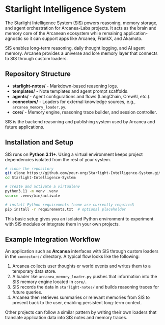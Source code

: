 # Starlight Intelligence System

The Starlight Intelligence System (SIS) powers reasoning, memory storage, and agent orchestration for Arcanea-Labs projects. It acts as the brain and memory core of the Arcanean ecosystem while remaining application-agnostic so it can support apps like Arcanea, FrankX, and Akamoto.

SIS enables long-term reasoning, daily thought logging, and AI agent memory. Arcanea provides a universe and lore memory layer that connects to SIS through custom loaders.

## Repository Structure
- **starlight-notes/** - Markdown-based reasoning logs.
- **templates/** - Note templates and agent prompt scaffolds.
- **agents/** - Agent configurations and flows (LangChain, CrewAI, etc.).
- **connectors/** - Loaders for external knowledge sources, e.g., `arcanea_memory_loader.py`.
- **core/** - Memory engine, reasoning trace builder, and session controller.

SIS is the backend reasoning and publishing system used by Arcanea and future applications.

## Installation and Setup

SIS runs on **Python 3.11+**. Using a virtual environment keeps project dependencies isolated from the rest of your system.

```bash
# clone the repository
git clone https://github.com/your-org/Starlight-Intelligence-System.git
cd Starlight-Intelligence-System

# create and activate a virtualenv
python3.11 -m venv .venv
source .venv/bin/activate

# install Python requirements (none are currently required)
pip install -r requirements.txt  # optional placeholder
```

This basic setup gives you an isolated Python environment to experiment with SIS modules or integrate them in your own projects.

## Example Integration Workflow

An application such as **Arcanea** interfaces with SIS through custom loaders in the `connectors/` directory. A typical flow looks like the following:

1. Arcanea collects user thoughts or world events and writes them to a temporary data store.
2. A loader like `arcanea_memory_loader.py` pushes that information into the SIS memory engine located in `core/`.
3. SIS records the data in `starlight-notes/` and builds reasoning traces for future queries.
4. Arcanea then retrieves summaries or relevant memories from SIS to present back to the user, enabling persistent long-term context.

Other projects can follow a similar pattern by writing their own loaders that translate application data into SIS notes and memory traces.
